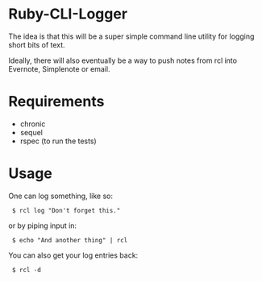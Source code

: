 # Ruby-CLI-Logger

The idea is that this will be a super simple command line utility for logging short bits of text.

Ideally, there will also eventually be a way to push notes from rcl into Evernote, Simplenote or email.

# Requirements

* chronic
* sequel
* rspec (to run the tests)

# Usage

One can log something, like so:

     $ rcl log "Don't forget this."

or by piping input in:

     $ echo "And another thing" | rcl

You can also get your log entries back:

     $ rcl -d